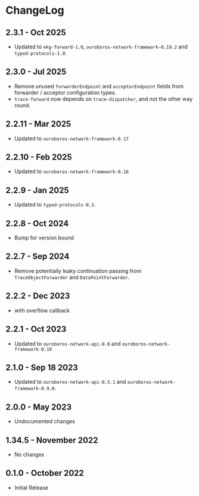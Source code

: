 # ChangeLog

## 2.3.1 - Oct 2025
* Updated to `ekg-forward-1.0`, `ouroboros-network-framework-0.19.2` and `typed-protocols-1.0`.

## 2.3.0 - Jul 2025

* Remove unused `forwarderEndpoint` and `acceptorEndpoint` fields from forwarder / acceptor configuration types.
* `trace-forward` now depends on `trace-dispatcher`, and not the other way round.

## 2.2.11 - Mar 2025

* Updated to `ouroboros-network-framework-0.17`

## 2.2.10 - Feb 2025

* Updated to `ouroboros-network-framework-0.16`

## 2.2.9 - Jan 2025

* Updated to `typed-protocols-0.3`.

## 2.2.8 - Oct 2024

* Bump for version bound

## 2.2.7 - Sep 2024

* Remove potentially leaky continuation passing from `TraceObjectForwarder` and `DataPointForwarder`.

## 2.2.2 - Dec 2023

* with overflow callback

## 2.2.1 - Oct 2023

* Updated to `ouroboros-network-api-0.6` and `ouroboros-network-framework-0.10`

## 2.1.0 - Sep 18 2023

* Updated to `ouroboros-network-api-0.5.1` and `ouroboros-network-framework-0.9.0`.

## 2.0.0 - May 2023

* Undocumented changes

## 1.34.5 - November 2022

* No changes

## 0.1.0 - October 2022

* Initial Release
